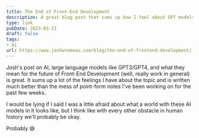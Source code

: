 ```yaml
---
title: The End of Front-End Development
description: A great blog post that sums up how I feel about GPT models.
type: link
pubDate: 2023-03-21
draft: false
tags:
- ai
url: https://www.joshwcomeau.com/blog/the-end-of-frontend-development/
---
```


Josh's post on AI, large language models like GPT3/GPT4, and what they mean for the future of Front-End Development (well, really work in general) is great. It sums up a lot of the feelings I have about the topic and is written much better than the mess of point-form notes I've been working on for the past few weeks.

I would be lying if I said I was a little afraid about what a world with these AI models in it looks like, but I think like with every other obstacle in human history we'll probably be okay.

Probably 😅